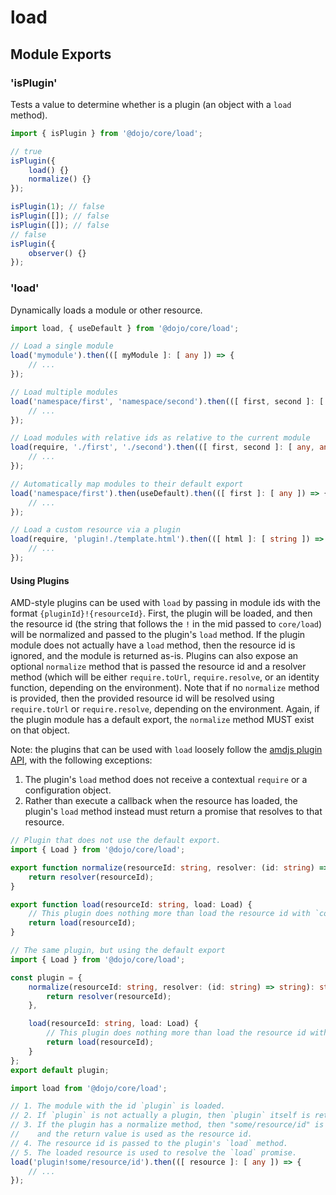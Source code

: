 # load

## Module Exports

### 'isPlugin'

Tests a value to determine whether is a plugin (an object with a `load` method).

```ts
import { isPlugin } from '@dojo/core/load';

// true
isPlugin({
	load() {}
	normalize() {}
});

isPlugin(1); // false
isPlugin([]); // false
isPlugin([]); // false
// false
isPlugin({
	observer() {}
});

```

### 'load'

Dynamically loads a module or other resource.

```ts
import load, { useDefault } from '@dojo/core/load';

// Load a single module
load('mymodule').then(([ myModule ]: [ any ]) => {
	// ...
});

// Load multiple modules
load('namespace/first', 'namespace/second').then(([ first, second ]: [ any, any ]) => {
	// ...
});

// Load modules with relative ids as relative to the current module
load(require, './first', './second').then(([ first, second ]: [ any, any ]) => {
	// ...
});

// Automatically map modules to their default export
load('namespace/first').then(useDefault).then(([ first ]: [ any ]) => {
	// ...
});

// Load a custom resource via a plugin
load(require, 'plugin!./template.html').then(([ html ]: [ string ]) => {
	// ...
});

```

#### Using Plugins

AMD-style plugins can be used with `load` by passing in module ids with the format `{pluginId}!{resourceId}`. First, the plugin will be loaded, and then the resource id (the string that follows the `!` in the mid passed to `core/load`) will be normalized and passed to the plugin's `load` method. If the plugin module does not actually have a `load` method, then the resource id is ignored, and the module is returned as-is. Plugins can also expose an optional `normalize` method that is passed the resource id and a resolver method (which will be either `require.toUrl`, `require.resolve`, or an identity function, depending on the environment). Note that if no `normalize` method is provided, then the provided resource id will be resolved using `require.toUrl` or `require.resolve`, depending on the environment. Again, if the plugin module has a default export, the `normalize` method MUST exist on that object.

Note: the plugins that can be used with `load` loosely follow the [amdjs plugin API](https://github.com/amdjs/amdjs-api/blob/master/LoaderPlugins.md), with the following exceptions:

1. The plugin's `load` method does not receive a contextual `require` or a configuration object.
2. Rather than execute a callback when the resource has loaded, the plugin's `load` method instead must return a promise that resolves to that resource.

```ts
// Plugin that does not use the default export.
import { Load } from '@dojo/core/load';

export function normalize(resourceId: string, resolver: (id: string) => string): string {
	return resolver(resourceId);
}

export function load(resourceId: string, load: Load) {
	// This plugin does nothing more than load the resource id with `core/load`.
	return load(resourceId);
}

```

```ts
// The same plugin, but using the default export
import { Load } from '@dojo/core/load';

const plugin = {
	normalize(resourceId: string, resolver: (id: string) => string): string {
		return resolver(resourceId);
	},

	load(resourceId: string, load: Load) {
		// This plugin does nothing more than load the resource id with `core/load`.
		return load(resourceId);
	}
};
export default plugin;

```

```ts
import load from '@dojo/core/load';

// 1. The module with the id `plugin` is loaded.
// 2. If `plugin` is not actually a plugin, then `plugin` itself is returned.
// 3. If the plugin has a normalize method, then "some/resource/id" is passed to it,
//    and the return value is used as the resource id.
// 4. The resource id is passed to the plugin's `load` method.
// 5. The loaded resource is used to resolve the `load` promise.
load('plugin!some/resource/id').then(([ resource ]: [ any ]) => {
	// ...
});

```
